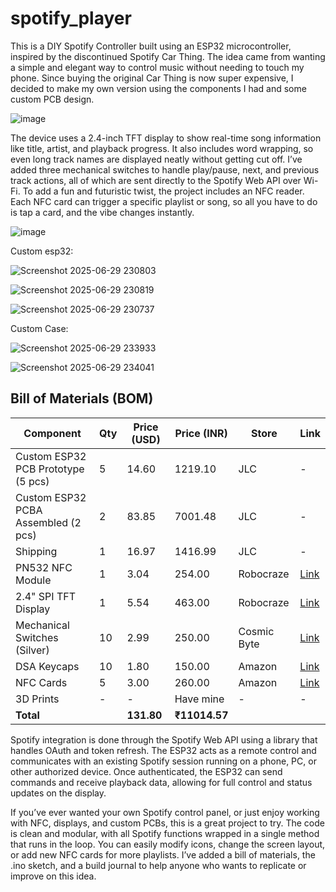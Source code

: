 # spotify_player


This is a DIY Spotify Controller built using an ESP32 microcontroller, inspired by the discontinued Spotify Car Thing. The idea came from wanting a simple and elegant way to control music without needing to touch my phone. Since buying the original Car Thing is now super expensive, I decided to make my own version using the components I had and some custom PCB design.



![image](https://github.com/user-attachments/assets/87afe39f-2cc8-41ec-a4d9-e944e3d86e87)




The device uses a 2.4-inch TFT display to show real-time song information like title, artist, and playback progress. It also includes word wrapping, so even long track names are displayed neatly without getting cut off. I’ve added three mechanical switches to handle play/pause, next, and previous track actions, all of which are sent directly to the Spotify Web API over Wi-Fi. To add a fun and futuristic twist, the project includes an NFC reader. Each NFC card can trigger a specific playlist or song, so all you have to do is tap a card, and the vibe changes instantly.

![image](https://github.com/user-attachments/assets/ad098cae-463c-4d6f-9648-c7cad6be31ff)


Custom esp32:

![Screenshot 2025-06-29 230803](https://github.com/user-attachments/assets/ccd1fb47-6fcc-4782-928d-e0e3c69e5803)


![Screenshot 2025-06-29 230819](https://github.com/user-attachments/assets/fcfbe474-e7a8-456a-89ed-86d769538cc0)

![Screenshot 2025-06-29 230737](https://github.com/user-attachments/assets/053cebfa-227e-4df4-afd0-886c7b7ad784)


Custom Case:

![Screenshot 2025-06-29 233933](https://github.com/user-attachments/assets/49960f1d-7479-42e8-a211-1f99ae93dae6)


![Screenshot 2025-06-29 234041](https://github.com/user-attachments/assets/18508b7a-d42e-443b-b433-bfaa73dafc95)



## Bill of Materials (BOM)

| Component                         | Qty | Price (USD) | Price (INR) | Store          | Link |
|----------------------------------|-----|--------------|--------------|----------------|------|
| Custom ESP32 PCB Prototype (5 pcs) | 5   | 14.60        | 1219.10      | JLC            | -    |
| Custom ESP32 PCBA Assembled (2 pcs) | 2   | 83.85        | 7001.48      | JLC            | -    |
| Shipping                          | 1   | 16.97        | 1416.99      | JLC            | -    |
| PN532 NFC Module                  | 1   | 3.04         | 254.00       | Robocraze      | [Link](https://robocraze.com/products/nfc-near-field-communication-rf-id-v3-module?variant=40193169096857&country=IN&currency=INR&utm_medium=product_sync&utm_source=google&utm_content=sag_organic&utm_campaign=sag_organic&campaignid=21590308288&adgroupid=&keyword=&device=c&gad_source=1&gad_campaignid=21586648451&gbraid=0AAAAADgHQvYmNBcrELJJmoBrlbc9qJGsq&gclid=Cj0KCQjwyIPDBhDBARIsAHJyyVija9jdBLYwi1AIBR4NGTak_4R1Fw639eS4X_mnjcoLhtqIzoUGwDgaAqa1EALw_wcB) |
| 2.4" SPI TFT Display              | 1   | 5.54         | 463.00       | Robocraze      | [Link](https://robocraze.com/products/2-4in-tft-display-for-uno-board-compatible-with-arduino?srsltid=AfmBOooHw__J4xEGz5m5F3e8zxRdUqBesVLdjJFDkCUiQz60vcqm9rYM) |
| Mechanical Switches (Silver)     | 10  | 2.99         | 250.00       | Cosmic Byte    | [Link](https://www.thecosmicbyte.com/product/kailh-mechanical-switches-for-swappable-keyboards-pack-of-10/?attribute_pa_switch-type=silver-switch&utm_source=Google%20Shopping&utm_campaign=googlefeeds&utm_medium=cpc&utm_term=249118&gad_source=1&gad_campaignid=16128104146&gbraid=0AAAAADJ1AVRNM2fcuNF0ILO_4QkzhfIX0&gclid=Cj0KCQjwjo7DBhCrARIsACWauSnFd3gOFCKCvGJkIBoWk8x_Mejey2keijRJbHJybV1Gn0Dd1cn_5O0aAi70EALw_wcB) |
| DSA Keycaps                      | 10  | 1.80         | 150.00       | Amazon         | [Link](https://www.amazon.in/MAXBELL-Keycaps-Switches-Mechanical-Keyboard/dp/B09GPQCRC5) |
| NFC Cards                        | 5   | 3.00         | 260.00       | Amazon         | [Link](https://www.amazon.in/Cards-Works-Android-Blank-Printable/dp/B0DH4Q9GY9) |
| 3D Prints                        | -   | -            | Have mine    | -              | -    |
| **Total**                        |     | **131.80**   | **₹11014.57** |                |      |






Spotify integration is done through the Spotify Web API using a library that handles OAuth and token refresh. The ESP32 acts as a remote control and communicates with an existing Spotify session running on a phone, PC, or other authorized device. Once authenticated, the ESP32 can send commands and receive playback data, allowing for full control and status updates on the display.

If you’ve ever wanted your own Spotify control panel, or just enjoy working with NFC, displays, and custom PCBs, this is a great project to try. The code is clean and modular, with all Spotify functions wrapped in a single method that runs in the loop. You can easily modify icons, change the screen layout, or add new NFC cards for more playlists. I’ve added a bill of materials, the .ino sketch, and a build journal to help anyone who wants to replicate or improve on this idea.


